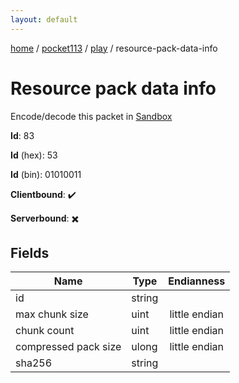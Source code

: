 ```yaml
---
layout: default
---
```


[home](/)  /  [pocket113](/protocol/pocket113)  /  [play](/protocol/pocket113/play)  /  resource-pack-data-info

# Resource pack data info

Encode/decode this packet in [Sandbox](../../../sandbox/pocket113#Play.ResourcePackDataInfo)

**Id**: 83

**Id** (hex): 53

**Id** (bin): 01010011

**Clientbound**: ✔️

**Serverbound**: ✖️

## Fields

Name | Type | Endianness
---|---|:---:
id | string | 
max chunk size | uint | little endian
chunk count | uint | little endian
compressed pack size | ulong | little endian
sha256 | string |
